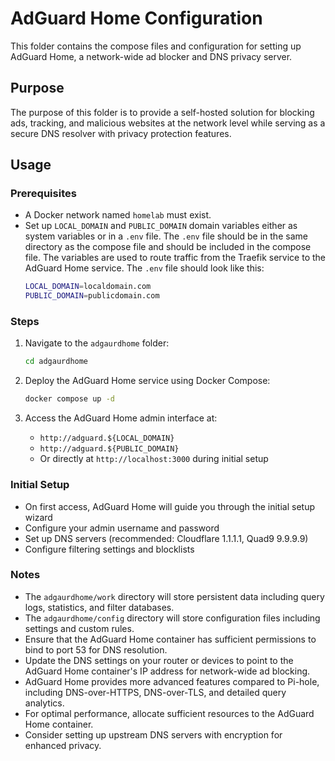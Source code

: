 # AdGuard Home Configuration

This folder contains the compose files and configuration for setting up AdGuard Home, a network-wide ad blocker and DNS privacy server.

## Purpose

The purpose of this folder is to provide a self-hosted solution for blocking ads, tracking, and malicious websites at the network level while serving as a secure DNS resolver with privacy protection features.

## Usage

### Prerequisites
- A Docker network named `homelab` must exist.
- Set up `LOCAL_DOMAIN` and `PUBLIC_DOMAIN` domain variables either as system variables or in a `.env` file. The `.env` file should be in the same directory as the compose file and should be included in the compose file. The variables are used to route traffic from the Traefik service to the AdGuard Home service. The `.env` file should look like this:
    ```bash
    LOCAL_DOMAIN=localdomain.com
    PUBLIC_DOMAIN=publicdomain.com
    ```

### Steps
1. Navigate to the `adgaurdhome` folder:
    ```bash
    cd adgaurdhome
    ```

2. Deploy the AdGuard Home service using Docker Compose:
    ```bash
    docker compose up -d
    ```

3. Access the AdGuard Home admin interface at:
    - `http://adguard.${LOCAL_DOMAIN}`
    - `http://adguard.${PUBLIC_DOMAIN}`
    - Or directly at `http://localhost:3000` during initial setup

### Initial Setup
- On first access, AdGuard Home will guide you through the initial setup wizard
- Configure your admin username and password
- Set up DNS servers (recommended: Cloudflare 1.1.1.1, Quad9 9.9.9.9)
- Configure filtering settings and blocklists

### Notes
- The `adgaurdhome/work` directory will store persistent data including query logs, statistics, and filter databases.
- The `adgaurdhome/config` directory will store configuration files including settings and custom rules.
- Ensure that the AdGuard Home container has sufficient permissions to bind to port 53 for DNS resolution.
- Update the DNS settings on your router or devices to point to the AdGuard Home container's IP address for network-wide ad blocking.
- AdGuard Home provides more advanced features compared to Pi-hole, including DNS-over-HTTPS, DNS-over-TLS, and detailed query analytics.
- For optimal performance, allocate sufficient resources to the AdGuard Home container.
- Consider setting up upstream DNS servers with encryption for enhanced privacy.
